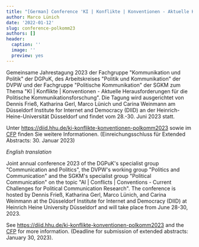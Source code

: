 ```yaml
---
title: "[German] Conference 'KI | Konflikte | Konventionen - Aktuelle Herausforderungen für die Politische Kommunikationsforschung'"
author: Marco Lünich
date: '2022-01-12'
slug: conference-polkomm23
authors: []
header:
  caption: ''
  image: ''
  preview: yes
---
```



Gemeinsame Jahrestagung 2023 der Fachgruppe "Kommunikation und Politik" der DGPuK, des Arbeitskreises "Politik und Kommunikation" der DVPW und der Fachgruppe "Politische Kommunikation" der SGKM zum Thema "KI | Konflikte | Konventionen - Aktuelle Herausforderungen für die Politische Kommunikationsforschung".
Die Tagung wird ausgerichtet von Dennis Frieß, Katharina Gerl, Marco Lünich und Carina Weinmann am Düsseldorf Institute for Internet and Democracy (DIID) an der Heinrich-Heine-Universität Düsseldorf und findet vom 28.-30. Juni 2023 statt.

Unter https://diid.hhu.de/ki-konflikte-konventionen-polkomm2023 sowie im [CFP](https://diid.hhu.de/wp-content/uploads/2022/10/CfP_PolKomm_2023_Duesseldorf.pdf) finden Sie weitere Informationen.
(Einreichungsschluss für Extended Abstracts: 30. Januar 2023)

*English translation*

Joint annual conference 2023 of the DGPuK's specialist group "Communication and Politics", the DVPW's working group "Politics and Communication" and the SGKM's specialist group "Political Communication" on the topic "AI | Conflicts | Conventions - Current Challenges for Political Communication Research".
The conference is hosted by Dennis Frieß, Katharina Gerl, Marco Lünich, and Carina Weinmann at the Düsseldorf Institute for Internet and Democracy (DIID) at Heinrich Heine University Düsseldorf and will take place from June 28-30, 2023.

See https://diid.hhu.de/ki-konflikte-konventionen-polkomm2023 and the [CFP](https://diid.hhu.de/wp-content/uploads/2022/10/CfP_PolKomm_2023_Duesseldorf.pdf) for more information.
(Deadline for submission of extended abstracts: January 30, 2023).